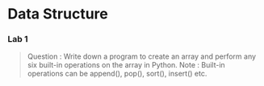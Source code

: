 # Data Structure
### Lab 1
> Question : Write down a program to create an array and perform any six built-in operations on the array in Python.
> Note : Built-in operations can be append(), pop(), sort(), insert() etc.
